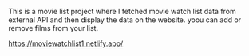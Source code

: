 This is a movie list project where I fetched movie watch list data from        
external API and then display the data on the website. yoou can add or remove films from your list.           

https://moviewatchlist1.netlify.app/  
